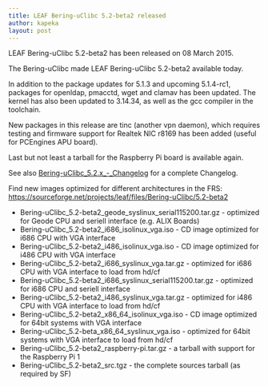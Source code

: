 ```yaml
---
title: LEAF Bering-uClibc 5.2-beta2 released
author: kapeka
layout: post
---
```

LEAF Bering-uClibc 5.2-beta2 has been released on 08 March 2015.

The Bering-uClibc made LEAF Bering-uClibc 5.2-beta2 available today.

In addition to the package updates for 5.1.3 and upcoming 5.1.4-rc1, packages for openldap, pmacctd, wget and clamav has been updated.
The kernel has also been updated to 3.14.34, as well as the gcc compiler in the toolchain.

New packages in this release are tinc (another vpn daemon), which requires testing and firmware support for Realtek NIC r8169 
has been added (useful for PCEngines APU board).

Last but not least a tarball for the Raspberry Pi board is available again. 

See also
<a href="{{ site.buc_wiki_url }}/Bering-uClibc_5.2.x_-_Changelog">Bering-uClibc_5.2.x_-_Changelog</a>
for a complete Changelog.

<p>Find new images optimized for different architectures in the FRS:
<a href="https://sourceforge.net/projects/leaf/files/">https://sourceforge.net/projects/leaf/files/Bering-uClibc/5.2-beta2</a>
<ul>
<li>Bering-uClibc_5.2-beta2_geode_syslinux_serial115200.tar.gz - optimized for Geode CPU and seriell interface (e.g. ALIX Boards) </li>

<li>Bering-uClibc_5.2-beta2_i686_isolinux_vga.iso - CD image optimized for i686 CPU with VGA interface</li>

<li>Bering-uClibc_5.2-beta2_i486_isolinux_vga.iso - CD image optimized for i486 CPU with VGA interface</li>

<li>Bering-uClibc_5.2-beta2_i686_syslinux_vga.tar.gz - optimized for i686 CPU with VGA interface to load from hd/cf</li>

<li>Bering-uClibc_5.2-beta2_i686_syslinux_serial115200.tar.gz - optimized for i686 CPU and seriell interface</li>

<li>Bering-uClibc_5.2-beta2_i486_syslinux_vga.tar.gz - optimized for i486 CPU with VGA interface to load from hd/cf</li>

<li>Bering-uClibc_5.2-beta2_x86_64_isolinux_vga.iso - CD image optimized for 64bit systems  with VGA interface</li>

<li>Bering-uClibc_5.2-beta_x86_64_syslinux_vga.iso - optimized for
64bit systems  with VGA interface to load from hd/cf</li>

<li>Bering-uClibc_5.2-beta2_raspberry-pi.tar.gz - a tarball with support for the Raspberry Pi 1</li>

<li>Bering-uClibc_5.2-beta2_src.tgz - the complete sources tarball (as required by SF)</li>
</ul>
